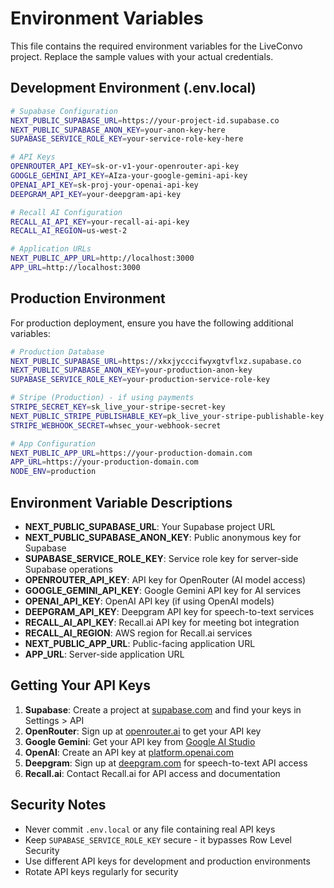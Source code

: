 # Environment Variables

This file contains the required environment variables for the LiveConvo project. Replace the sample values with your actual credentials.

## Development Environment (.env.local)

```bash
# Supabase Configuration
NEXT_PUBLIC_SUPABASE_URL=https://your-project-id.supabase.co
NEXT_PUBLIC_SUPABASE_ANON_KEY=your-anon-key-here
SUPABASE_SERVICE_ROLE_KEY=your-service-role-key-here

# API Keys
OPENROUTER_API_KEY=sk-or-v1-your-openrouter-api-key
GOOGLE_GEMINI_API_KEY=AIza-your-google-gemini-api-key
OPENAI_API_KEY=sk-proj-your-openai-api-key
DEEPGRAM_API_KEY=your-deepgram-api-key

# Recall AI Configuration
RECALL_AI_API_KEY=your-recall-ai-api-key
RECALL_AI_REGION=us-west-2

# Application URLs
NEXT_PUBLIC_APP_URL=http://localhost:3000
APP_URL=http://localhost:3000
```

## Production Environment

For production deployment, ensure you have the following additional variables:

```bash
# Production Database
NEXT_PUBLIC_SUPABASE_URL=https://xkxjycccifwyxgtvflxz.supabase.co
NEXT_PUBLIC_SUPABASE_ANON_KEY=your-production-anon-key
SUPABASE_SERVICE_ROLE_KEY=your-production-service-role-key

# Stripe (Production) - if using payments
STRIPE_SECRET_KEY=sk_live_your-stripe-secret-key
NEXT_PUBLIC_STRIPE_PUBLISHABLE_KEY=pk_live_your-stripe-publishable-key
STRIPE_WEBHOOK_SECRET=whsec_your-webhook-secret

# App Configuration
NEXT_PUBLIC_APP_URL=https://your-production-domain.com
APP_URL=https://your-production-domain.com
NODE_ENV=production
```

## Environment Variable Descriptions

- **NEXT_PUBLIC_SUPABASE_URL**: Your Supabase project URL
- **NEXT_PUBLIC_SUPABASE_ANON_KEY**: Public anonymous key for Supabase
- **SUPABASE_SERVICE_ROLE_KEY**: Service role key for server-side Supabase operations
- **OPENROUTER_API_KEY**: API key for OpenRouter (AI model access)
- **GOOGLE_GEMINI_API_KEY**: Google Gemini API key for AI services
- **OPENAI_API_KEY**: OpenAI API key (if using OpenAI models)
- **DEEPGRAM_API_KEY**: Deepgram API key for speech-to-text services
- **RECALL_AI_API_KEY**: Recall.ai API key for meeting bot integration
- **RECALL_AI_REGION**: AWS region for Recall.ai services
- **NEXT_PUBLIC_APP_URL**: Public-facing application URL
- **APP_URL**: Server-side application URL

## Getting Your API Keys

1. **Supabase**: Create a project at [supabase.com](https://supabase.com) and find your keys in Settings > API
2. **OpenRouter**: Sign up at [openrouter.ai](https://openrouter.ai) to get your API key
3. **Google Gemini**: Get your API key from [Google AI Studio](https://makersuite.google.com/app/apikey)
4. **OpenAI**: Create an API key at [platform.openai.com](https://platform.openai.com)
5. **Deepgram**: Sign up at [deepgram.com](https://deepgram.com) for speech-to-text API access
6. **Recall.ai**: Contact Recall.ai for API access and documentation

## Security Notes

- Never commit `.env.local` or any file containing real API keys
- Keep `SUPABASE_SERVICE_ROLE_KEY` secure - it bypasses Row Level Security
- Use different API keys for development and production environments
- Rotate API keys regularly for security